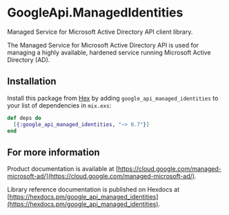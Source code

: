 # GoogleApi.ManagedIdentities

Managed Service for Microsoft Active Directory API client library.

The Managed Service for Microsoft Active Directory API is used for managing a highly available, hardened service running Microsoft Active Directory (AD).

## Installation

Install this package from [Hex](https://hex.pm) by adding
`google_api_managed_identities` to your list of dependencies in `mix.exs`:

```elixir
def deps do
  [{:google_api_managed_identities, "~> 0.7"}]
end
```

## For more information

Product documentation is available at [https://cloud.google.com/managed-microsoft-ad/](https://cloud.google.com/managed-microsoft-ad/).

Library reference documentation is published on Hexdocs at
[https://hexdocs.pm/google_api_managed_identities](https://hexdocs.pm/google_api_managed_identities).
